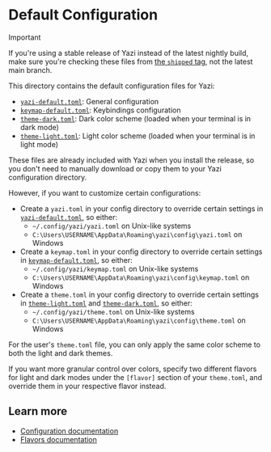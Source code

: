 # Default Configuration

> [!IMPORTANT]
> If you're using a stable release of Yazi instead of the latest nightly build, make sure you're checking these files from [the `shipped` tag][shipped], not the latest main branch.

This directory contains the default configuration files for Yazi:

- [`yazi-default.toml`][yazi-default]: General configuration
- [`keymap-default.toml`][keymap-default]: Keybindings configuration
- [`theme-dark.toml`][theme-dark]: Dark color scheme (loaded when your terminal is in dark mode)
- [`theme-light.toml`][theme-light]: Light color scheme (loaded when your terminal is in light mode)

These files are already included with Yazi when you install the release, so you don't need to manually download or copy them to your Yazi configuration directory.

However, if you want to customize certain configurations:

- Create a `yazi.toml` in your config directory to override certain settings in [`yazi-default.toml`][yazi-default], so either:
  - `~/.config/yazi/yazi.toml` on Unix-like systems
  - `C:\Users\USERNAME\AppData\Roaming\yazi\config\yazi.toml` on Windows
- Create a `keymap.toml` in your config directory to override certain settings in [`keymap-default.toml`][keymap-default], so either:
  - `~/.config/yazi/keymap.toml` on Unix-like systems
  - `C:\Users\USERNAME\AppData\Roaming\yazi\config\keymap.toml` on Windows
- Create a `theme.toml` in your config directory to override certain settings in [`theme-light.toml`][theme-light] and [`theme-dark.toml`][theme-dark], so either:
  - `~/.config/yazi/theme.toml` on Unix-like systems
  - `C:\Users\USERNAME\AppData\Roaming\yazi\config\theme.toml` on Windows

For the user's `theme.toml` file, you can only apply the same color scheme to both the light and dark themes.

If you want more granular control over colors, specify two different flavors for light and dark modes under the `[flavor]` section of your `theme.toml`, and override them in your respective flavor instead.

[shipped]: https://github.com/sxyazi/yazi/tree/shipped
[yazi-default]: yazi-default.toml
[keymap-default]: keymap-default.toml
[theme-dark]: theme-dark.toml
[theme-light]: theme-light.toml

## Learn more

- [Configuration documentation](https://yazi-rs.github.io/docs/configuration/overview)
- [Flavors documentation](https://yazi-rs.github.io/docs/flavors/overview)
